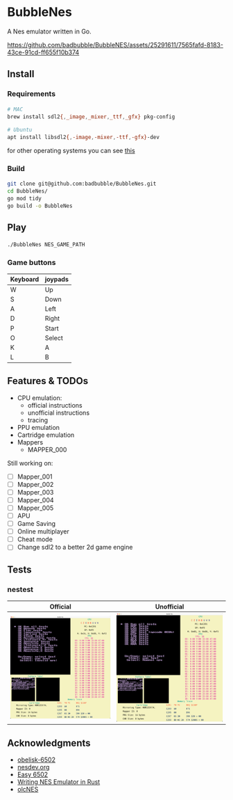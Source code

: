 # BubbleNes
A Nes emulator written in Go.

https://github.com/badbubble/BubbleNES/assets/25291611/7565fafd-8183-43ce-91cd-ff655f10b374


## Install
### Requirements
```bash
# MAC
brew install sdl2{,_image,_mixer,_ttf,_gfx} pkg-config
```

```bash
# Ubuntu
apt install libsdl2{,-image,-mixer,-ttf,-gfx}-dev
```
for other operating systems you can see [this](https://github.com/veandco/go-sdl2#requirements)
### Build

```bash
git clone git@github.com:badbubble/BubbleNes.git
cd BubbleNes/
go mod tidy
go build -o BubbleNes
```


## Play
```bash
./BubbleNes NES_GAME_PATH
```

### Game buttons
| Keyboard | joypads |
|----------|---------|
| W        | Up      |
| S        | Down    |
| A        | Left    |
| D        | Right   |
| P        | Start   |
| O        | Select  |
| K        | A       |
| L        | B       |

## Features & TODOs
* CPU emulation:
    * official instructions
    * unofficial instructions
    * tracing
* PPU emulation
* Cartridge emulation
* Mappers
    * MAPPER_000

Still working on:
- [ ] Mapper_001
- [ ] Mapper_002
- [ ] Mapper_003
- [ ] Mapper_004
- [ ] Mapper_005
- [ ] APU
- [ ] Game Saving
- [ ] Online multiplayer
- [ ] Cheat mode
- [ ] Change sdl2 to a better 2d game engine

## Tests
### nestest
| Official                       | Unofficial                       |
|--------------------------------|----------------------------------|
| ![](.github/official_test.png) | ![](.github/unofficial_test.png) |
                       
## Acknowledgments
- [obelisk-6502](https://web.archive.org/web/20210727210256/http://obelisk.me.uk/6502/index.html)
- [nesdev.org](https://www.nesdev.org/)
- [Easy 6502](https://skilldrick.github.io/easy6502/#instructions)
- [Writing NES Emulator in Rust](https://bugzmanov.github.io/nes_ebook/chapter_1.html)
- [olcNES](https://github.com/OneLoneCoder/olcNES)
